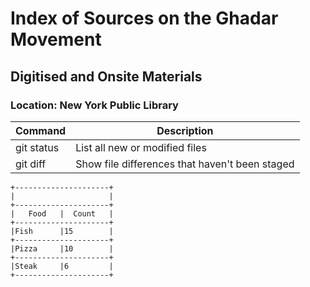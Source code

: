 # Index of Sources on the Ghadar Movement

## Digitised and Onsite Materials

### Location: New York Public Library

| Command | Description |
| --- | --- |
| git status | List all new or modified files |
| git diff | Show file differences that haven't been staged |

```
+---------------------+
|                     |
+---------------------+
|   Food   |  Count   |
+---------------------+
|Fish      |15        |
+---------------------+
|Pizza     |10        |
+---------------------+
|Steak     |6         |
+---------------------+
```

